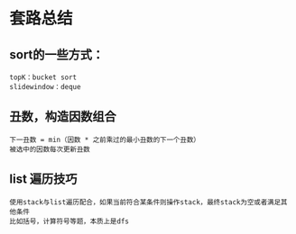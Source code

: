 套路总结
=====
   sort的一些方式：
   ----
    topK：bucket sort
    slidewindow：deque
    
   丑数，构造因数组合
   ----
    下一丑数 = min（因数 * 之前乘过的最小丑数的下一个丑数）
    被选中的因数每次更新丑数
   
   list 遍历技巧
   ----  
    使用stack与list遍历配合，如果当前符合某条件则操作stack，最终stack为空或者满足其他条件
    比如括号，计算符号等题，本质上是dfs
